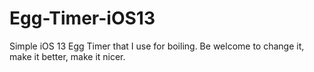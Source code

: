 # Egg-Timer-iOS13
Simple iOS 13 Egg Timer that I use for boiling.
Be welcome to change it, make it better, make it nicer.
